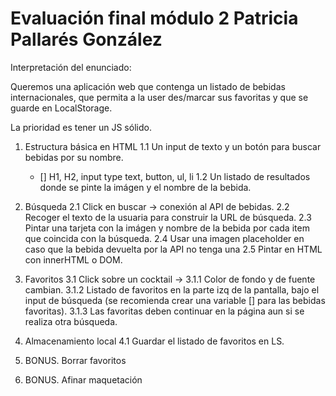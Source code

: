 # Evaluación final módulo 2 Patricia Pallarés González

Interpretación del enunciado:

Queremos una aplicación web que contenga un listado de bebidas internacionales, que permita a la user des/marcar sus favoritas y que se guarde en LocalStorage.

La prioridad es tener un JS sólido.

1. Estructura básica en HTML
   1.1 Un input de texto y un botón para buscar bebidas por su nombre.
   - [] H1, H2, input type text, button, ul, li
   1.2 Un listado de resultados donde se pinte la imágen y el nombre de la bebida.

2. Búsqueda
   2.1 Click en buscar -> conexión al API de bebidas.
   2.2 Recoger el texto de la usuaria para construir la URL de búsqueda.
   2.3 Pintar una tarjeta con la imágen y nombre de la bebida por cada item que coincida con la búsqueda.
   2.4 Usar una imagen placeholder en caso que la bebida devuelta por la API no tenga una 
   2.5 Pintar en HTML con innerHTML o DOM.

3. Favoritos
   3.1 Click sobre un cocktail -> 
      3.1.1 Color de fondo y de fuente cambian.
      3.1.2 Listado de favoritos en la parte izq de la pantalla, bajo el input de búsqueda (se recomienda crear una variable [] para las bebidas favoritas).
      3.1.3 Las favoritas deben continuar en la página aun si se realiza otra búsqueda.

4. Almacenamiento local
   4.1 Guardar el listado de favoritos en LS.

5. BONUS. Borrar favoritos
6. BONUS. Afinar maquetación